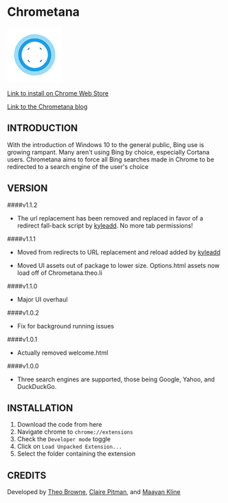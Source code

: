 Chrometana
==============
![Logo](Chrometana/images/logo-128.png)

[Link to install on Chrome Web Store](https://chrome.google.com/webstore/detail/kaicbfmipfpfpjmlbpejaoaflfdnabnc)

[Link to the Chrometana blog](http://Chrometana.Theo.li)

INTRODUCTION
------------
With the introduction of Windows 10 to the general public, Bing use is growing rampant. Many aren't using Bing by choice, especially Cortana users. Chrometana aims to force all Bing searches made in Chrome to be redirected to a search engine of the user's choice

VERSION
------------
####v1.1.2
 - The url replacement has been removed and replaced in favor of a redirect fall-back script by [kyleadd](https://github.com/kyleladd). No more tab permissions!

####v1.1.1
 - Moved from redirects to URL replacement and reload added by [kyleadd](https://github.com/kyleladd)

 - Moved UI assets out of package to lower size. Options.html assets now load off of Chrometana.theo.li

####v1.1.0
 - Major UI overhaul

####v1.0.2
 - Fix for background running issues

####v1.0.1
 - Actually removed welcome.html

####v1.0.0
 - Three search engines are supported, those being Google, Yahoo, and DuckDuckGo.

INSTALLATION
------------
  1. Download the code from here
  2. Navigate chrome to `chrome://extensions`
  3. Check the `Developer mode` toggle
  4. Click on `Load Unpacked Extension...`
  5. Select the folder containing the extension

CREDITS
------------
Developed by [Theo Browne](http://www.theo.li), [Claire Pitman](https://github.com/ClairePitman), and [Maayan Kline](https://github.com/mok8)
